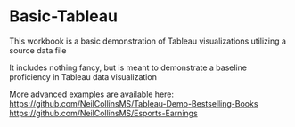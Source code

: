 # Basic-Tableau

This workbook is a basic demonstration of Tableau visualizations utilizing a source data file 

It includes nothing fancy, but is meant to demonstrate a baseline proficiency in Tableau data visualization

More advanced examples are available here: https://github.com/NeilCollinsMS/Tableau-Demo-Bestselling-Books https://github.com/NeilCollinsMS/Esports-Earnings 
